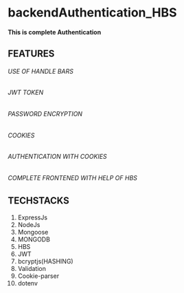 # backendAuthentication_HBS
<h4> This is complete Authentication </h4>
<h2>FEATURES</h5>
<h6> USE OF HANDLE BARS <h6>
<h6>JWT TOKEN <h6>
<h6> PASSWORD ENCRYPTION <h6>
<h6> COOKIES </h6>
<h6>AUTHENTICATION WITH COOKIES </h6>
<h6> COMPLETE FRONTENED WITH HELP OF HBS </h6>

<h2> TECHSTACKS </h2>
  <ol>
    <li>ExpressJs</li>
<li>NodeJs</li>
<li>Mongoose</li>
<li>MONGODB</li>
<li>HBS</li>
<li>JWT</li>
<li>bcryptjs(HASHING)</li>
<li>Validation</li>
<li>Cookie-parser</li>
<li>dotenv</li>
  </ol>


